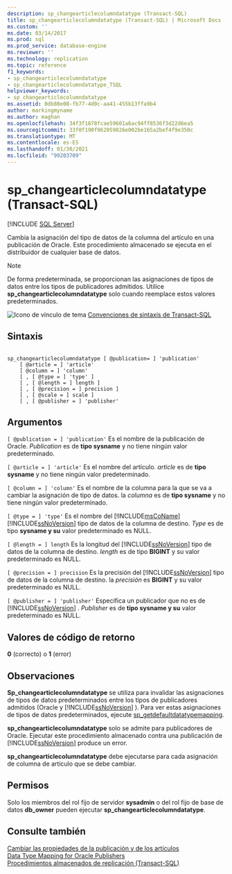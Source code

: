 ```yaml
---
description: sp_changearticlecolumndatatype (Transact-SQL)
title: sp_changearticlecolumndatatype (Transact-SQL) | Microsoft Docs
ms.custom: ''
ms.date: 03/14/2017
ms.prod: sql
ms.prod_service: database-engine
ms.reviewer: ''
ms.technology: replication
ms.topic: reference
f1_keywords:
- sp_changearticlecolumndatatype
- sp_changearticlecolumndatatype_TSQL
helpviewer_keywords:
- sp_changearticlecolumndatatype
ms.assetid: 0db80e08-fb77-4d0c-aa41-455b13ffa9b4
author: markingmyname
ms.author: maghan
ms.openlocfilehash: 34f3f1878fcae59601a6ac94ff8536f3d22d6ea5
ms.sourcegitcommit: 33f0f190f962059826e002be165a2bef4f9e350c
ms.translationtype: MT
ms.contentlocale: es-ES
ms.lasthandoff: 01/30/2021
ms.locfileid: "99203709"
---
```

# <a name="sp_changearticlecolumndatatype-transact-sql"></a>sp_changearticlecolumndatatype (Transact-SQL)
[!INCLUDE [SQL Server](../../includes/applies-to-version/sqlserver.md)]

  Cambia la asignación del tipo de datos de la columna del artículo en una publicación de Oracle. Este procedimiento almacenado se ejecuta en el distribuidor de cualquier base de datos.  
  
> [!NOTE]  
>  De forma predeterminada, se proporcionan las asignaciones de tipos de datos entre los tipos de publicadores admitidos. Utilice **sp_changearticlecolumndatatype** solo cuando reemplace estos valores predeterminados.  
  
 ![Icono de vínculo de tema](../../database-engine/configure-windows/media/topic-link.gif "Icono de vínculo de tema") [Convenciones de sintaxis de Transact-SQL](../../t-sql/language-elements/transact-sql-syntax-conventions-transact-sql.md)  
  
## <a name="syntax"></a>Sintaxis  
  
```  
  
sp_changearticlecolumndatatype [ @publication= ] 'publication'  
    [ @article = ] 'article'   
    [ @column = ] 'column'  
    [ , [ @type = ] 'type' ]  
    [ , [ @length = ] length ]  
    [ , [ @precision = ] precision ]  
    [ , [ @scale = ] scale ]  
    [ , [ @publisher = ] 'publisher'  
```  
  
## <a name="arguments"></a>Argumentos  
`[ @publication = ] 'publication'` Es el nombre de la publicación de Oracle. *Publication* es de **tipo sysname** y no tiene ningún valor predeterminado.  
  
`[ @article = ] 'article'` Es el nombre del artículo. *article* es de **tipo sysname** y no tiene ningún valor predeterminado.  
  
`[ @column = ] 'column'` Es el nombre de la columna para la que se va a cambiar la asignación de tipo de datos. la *columna* es de **tipo sysname** y no tiene ningún valor predeterminado.  
  
`[ @type = ] 'type'` Es el nombre del [!INCLUDE[msCoName](../../includes/msconame-md.md)] [!INCLUDE[ssNoVersion](../../includes/ssnoversion-md.md)] tipo de datos de la columna de destino. *Type* es de tipo **sysname y su** valor predeterminado es NULL.  
  
`[ @length = ] length` Es la longitud del [!INCLUDE[ssNoVersion](../../includes/ssnoversion-md.md)] tipo de datos de la columna de destino. *length* es de tipo **BIGINT** y su valor predeterminado es NULL.  
  
`[ @precision = ] precision` Es la precisión del [!INCLUDE[ssNoVersion](../../includes/ssnoversion-md.md)] tipo de datos de la columna de destino. la *precisión* es **BIGINT** y su valor predeterminado es NULL.  
  
`[ @publisher = ] 'publisher'` Especifica un publicador que no es de [!INCLUDE[ssNoVersion](../../includes/ssnoversion-md.md)] . *Publisher* es de **tipo sysname y su** valor predeterminado es NULL.  
  
## <a name="return-code-values"></a>Valores de código de retorno  
 **0** (correcto) o **1** (error)  
  
## <a name="remarks"></a>Observaciones  
 **Sp_changearticlecolumndatatype** se utiliza para invalidar las asignaciones de tipos de datos predeterminados entre los tipos de publicadores admitidos (Oracle y [!INCLUDE[ssNoVersion](../../includes/ssnoversion-md.md)] ). Para ver estas asignaciones de tipos de datos predeterminados, ejecute [sp_getdefaultdatatypemapping](../../relational-databases/system-stored-procedures/sp-getdefaultdatatypemapping-transact-sql.md).  
  
 **sp_changearticlecolumndatatype** solo se admite para publicadores de Oracle. Ejecutar este procedimiento almacenado contra una publicación de [!INCLUDE[ssNoVersion](../../includes/ssnoversion-md.md)] produce un error.  
  
 **sp_changearticlecolumndatatype** debe ejecutarse para cada asignación de columna de artículo que se debe cambiar.  
  
## <a name="permissions"></a>Permisos  
 Solo los miembros del rol fijo de servidor **sysadmin** o del rol fijo de base de datos **db_owner** pueden ejecutar **sp_changearticlecolumndatatype**.  
  
## <a name="see-also"></a>Consulte también  
 [Cambiar las propiedades de la publicación y de los artículos](../../relational-databases/replication/publish/change-publication-and-article-properties.md)   
 [Data Type Mapping for Oracle Publishers](../../relational-databases/replication/non-sql/data-type-mapping-for-oracle-publishers.md)   
 [Procedimientos almacenados de replicación &#40;Transact-SQL&#41;](../../relational-databases/system-stored-procedures/replication-stored-procedures-transact-sql.md)  
  
  

